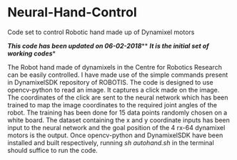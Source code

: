 # Neural-Hand-Control
Code set to control Robotic hand made up of Dynamixel motors

*******This code has been updated on 06-02-2018*********
*******It is the initial set of working codes********

The Robot hand made of dynamixels in the Centre for Robotics Research can be easily controlled. I have made use of the simple commands present in DynamixelSDK repository of ROBOTIS. The code is designed to use opencv-python to read an image. It captures a click made on the image. The coordinates of the click are sent to the neural network which has been trained to map the image coordinates to the required joint angles of the robot. The training has been done for 15 data points randomly chosen on a white board. The dataset containing the x and y coordinate inputs has been input to the neural network and the goal position of the 4 rx-64 dynamixel motors is the output. Once opencv-python and DynamixelSDK have been installed and built respectively, running *sh autohand.sh* in the terminal should suffice to run the code.
